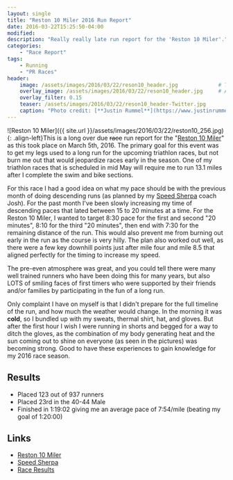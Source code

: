 ```yaml
---
layout: single
title: "Reston 10 Miler 2016 Run Report"
date: 2016-03-22T15:25:50-04:00
modified:
description: "Really really late run report for the 'Reston 10 Miler'." 	# For Twitter, not the Title
categories:
    - "Race Report"
tags:
    - Running
    - "PR Races"
header:
    image: /assets/images/2016/03/22/reson10_header.jpg				# Twitter (use 'teaser')
    overlay_image: /assets/images/2016/03/22/reson10_header.jpg		# Article header at 2048x768
    overlay_filter: 0.15
    teaser: /assets/images/2016/03/22/reson10_header-Twitter.jpg 		# Shrink image to 575 width
    caption: "Photo credit: [**Justin Rummel**](https://www.justinrummel.com)"
---
```


![Reston 10 Miler]({{ site.url }}/assets/images/2016/03/22/reston10_256.jpg){: .align-left}This is a long over due <strike>race</strike> run report for the "[Reston 10 Miler][reston]" as this took place on March 5th, 2016.  The primary goal for this event was to get my legs used to a long run for the upcoming triathlon races, but not burn me out that would jeopardize races early in the season.  One of my triathlon races that is scheduled in mid May will require me to run 13.1 miles after I complete the swim and bike sections.

For this race I had a good idea on what my pace should be with the previous month of doing descending runs (as planned by my [Speed Sherpa][speedsherpa] coach Josh).  For the past month I've been slowly increasing my time of descending paces that lated between 15 to 20 minutes at a time.  For the Reston 10 Miler, I wanted to target 8:30 pace for the first and second "20 minutes", 8:10 for the third "20 minutes", then end with 7:30 for the remaining distance of the run.  This would also prevent me from burning out early in the run as the course is very hilly.  The plan also worked out well, as there were a few key downhill points just after mile four and mile 8.5 that aligned perfectly for the timing to increase my speed.

The pre-even atmosphere was great, and you could tell there were many well trained runners who have been doing this for many years, but also LOTS of smiling faces of first timers who were supported by their friends and/or families by participating in the fun of a long run.

Only complaint I have on myself is that I didn't prepare for the full timeline of the run, and how much the weather would change.  In the morning it was **cold**, so I bundled up with my sweats, thermal shirt, hat, and gloves.  But after the first hour I wish I were running in shorts and begged for a way to ditch the gloves, as the combination of my body generating heat and the sun coming out to shine on everyone (as seen in the pictures) was becoming strong.  Good to have these experiences to gain knowledge for my 2016 race season.

Results
---

- Placed 123 out of 937 runners
- Placed 23rd in the 40-44 Male
- Finished in 1:19:02 giving me an average pace of 7:54/mile (beating my goal of 1:20:00)

Links
---

- [Reston 10 Miler][reston]
- [Speed Sherpa][speedsherpa]
- [Race Results][results]

[reston]: http://www.prraces.com/reston/
[speedsherpa]: http://www.speedsherpa.com
[results]: http://s3.amazonaws.com/media.racebx.com/transfer/gen/5/6/d/56ddaccf-7c94-4d76-b149-651ac0a86526/mikes-updated-final-10-miler.htm
